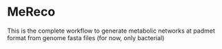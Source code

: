 # MeReco
This is the complete workflow to generate metabolic networks at padmet format from genome fasta files (for now, only bacterial)
